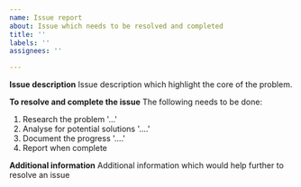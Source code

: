 ```yaml
---
name: Issue report
about: Issue which needs to be resolved and completed
title: ''
labels: ''
assignees: ''

---
```


**Issue description**
Issue description which highlight the core of the problem.

**To resolve and complete the issue**
The following needs to be done:
1. Research the problem '...'
2. Analyse for potential solutions '....'
3. Document the progress '....'
4. Report when complete

**Additional information**
Additional information which would help further to resolve an issue
